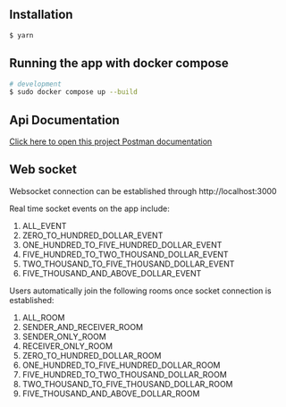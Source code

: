 ## Installation

```bash
$ yarn
```

## Running the app with docker compose

```bash
# development
$ sudo docker compose up --build

```

## Api Documentation

<a href="https://documenter.getpostman.com/view/33875381/2sA3QqfYGc" target="_blank">Click here to open this project Postman documentation</a>

## Web socket

Websocket connection can be established through http://localhost:3000

Real time socket events on the app include:

1. ALL_EVENT
2. ZERO_TO_HUNDRED_DOLLAR_EVENT
3. ONE_HUNDRED_TO_FIVE_HUNDRED_DOLLAR_EVENT
4. FIVE_HUNDRED_TO_TWO_THOUSAND_DOLLAR_EVENT
5. TWO_THOUSAND_TO_FIVE_THOUSAND_DOLLAR_EVENT
6. FIVE_THOUSAND_AND_ABOVE_DOLLAR_EVENT

Users automatically join the following rooms once socket connection is established:

1. ALL_ROOM
2. SENDER_AND_RECEIVER_ROOM
3. SENDER_ONLY_ROOM
4. RECEIVER_ONLY_ROOM
5. ZERO_TO_HUNDRED_DOLLAR_ROOM
6. ONE_HUNDRED_TO_FIVE_HUNDRED_DOLLAR_ROOM
7. FIVE_HUNDRED_TO_TWO_THOUSAND_DOLLAR_ROOM
8. TWO_THOUSAND_TO_FIVE_THOUSAND_DOLLAR_ROOM
9. FIVE_THOUSAND_AND_ABOVE_DOLLAR_ROOM

